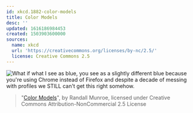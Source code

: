 ```yaml
---
id: xkcd.1882-color-models
title: Color Models
desc: ''
updated: 1616186984453
created: 1503903600000
sources:
  name: xkcd
  url: 'https://creativecommons.org/licenses/by-nc/2.5/'
  license: Creative Commons 2.5
---
```

![What if what *I* see as blue, *you* see as a slightly different blue because you're using Chrome instead of Firefox and despite a decade of messing with profiles we STILL can't get this right somehow.](https://imgs.xkcd.com/comics/color_models.png)
> "[Color Models](https://xkcd.com/1882/)", by Randall Munroe, licensed under Creative Commons Attribution-NonCommercial 2.5 License
